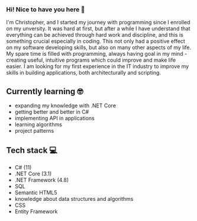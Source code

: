 ### Hi! Nice to have you here 👋

I'm Christopher, and I started my journey with programming since I enrolled on my unversity. It was hard at first, but after a while I have understand that everything can be achieved through hard work and discipline, and this is something crucial especially in coding. This not only had a positive effect on my software developing skills, but also on many other aspects of my life. My spare time is filled with programming, always having goal in my mind - creating useful, intuitive programs which could improve and make life easier. I am looking for my first experience in the IT industry to improve my skills in building applications, both architecturally and scripting.

## Currently learning 🤓
+ expanding my knowledge with .NET Core
+ getting better and better in C#
+ implementing API in applications
+ learning algorithms 
+ project patterns


## Tech stack 💻
+ C# (11)
+ .NET Core (3.1)
+ .NET Framework (4.8)
+ SQL
+ Semantic HTML5
+ knowledge about data structures and algorithms
+ CSS
+ Entity Framework
<!--
**PoProstuKrzysztof/PoProstuKrzysztof** is a ✨ _special_ ✨ repository because its `README.md` (this file) appears on your GitHub profile.

Here are some ideas to get you started:

- 🔭 I’m currently working on ...
- 🌱 I’m currently learning ...
- 👯 I’m looking to collaborate on ...
- 🤔 I’m looking for help with ...
- 💬 Ask me about ...
- 📫 How to reach me: ...
- 😄 Pronouns: ...
- ⚡ Fun fact: ...
-->
